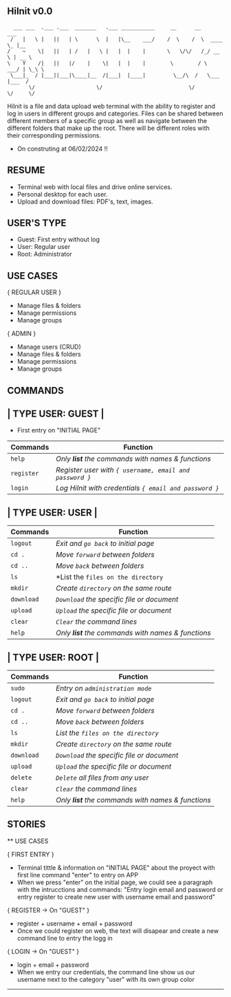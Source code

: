 ## HiInit v0.0

      ___ ___  .___ .___  _______   .___ ___________     __      __        ___        
     /   |   \ |   ||   | \      \  |   |\__    ___/    /  \    /  \  ____ \_ |__     
    /    ~    \|   ||   | /   |   \ |   |  |    |       \   \/\/   /_/ __ \ | __ \    
    \    Y    /|   ||   |/    |    \|   |  |    |        \        / \  ___/ | \_\ \   
     \___|_  / |___||___|\____|__  /|___|  |____|         \__/\  /   \___   |___  /   
           \/                    \/                            \/        \/     \/    

HiInit is a file and data upload web terminal with the ability to register and log in users in different groups and categories.
Files can be shared between different members of a specific group as well as navigate between the different folders that make up the root.
There will be different roles with their corresponding permissions. 

- On construting at 06/02/2024 !!

## RESUME

- Terminal web with local files and drive online services.
- Personal desktop for each user.
- Upload and download files: PDF's, text, images.

## USER'S TYPE

- Guest: First entry without log
- User: Regular user
- Root: Administrator

## USE CASES

{ REGULAR USER }

- Manage files & folders
- Manage permissions
- Manage groups 

{ ADMIN }

- Manage users (CRUD) 
- Manage files & folders
- Manage permissions
- Manage groups 

## COMMANDS

## | TYPE USER: GUEST |

- First entry on "INITIAL PAGE"

|   Commands  | Function                                                   |
|  ---------  | --------                                                   | 
|    `help`   | *Only **list** the commands with names & functions*        |
|  `register` | *Register user with `{ username, email and password }`*    |
|   `login`   | *Log HiInit with credentials `{ email and password }`*     |

## | TYPE USER: USER |

|   Commands  | Function                                                   |
|  ---------  | --------                                                   |
|   `logout`  | *Exit and `go back` to initial page*                       |
|    `cd .`   | *Move `forward` between folders*                           |
|    `cd ..`  | *Move `back` between folders*                              |
|     `ls`    | *List the `files on the directory`                         |
|   `mkdir`   | *Create `directory` on the same route*                     |
|  `download` | *`Download` the specific file or document*                 |
|   `upload`  | *`Upload` the specific file or document*                   |
|   `clear`   | *`Clear` the command lines*                                |
|    `help`   | *Only **list** the commands with names & functions*        |

## | TYPE USER: ROOT |

|   Commands  | Function                                                   |
|  ---------  | --------                                                   |
|    `sudo`   | *Entry on `administration mode`*                           |
|   `logout`  | *Exit and `go back` to initial page*                       |
|    `cd .`   | *Move `forward` between folders*                           |
|    `cd ..`  | *Move `back` between folders*                              |
|     `ls`    | *List the `files on the directory`*                        |
|   `mkdir`   | *Create `directory` on the same route*                     |
|  `download` | *`Download` the specific file or document*                 |
|   `upload`  | *`Upload` the specific file or document*                   |
|   `delete`  | *`Delete` all files from any user*                         |
|   `clear`   | *`Clear` the command lines*                                |
|    `help`   | *Only **list** the commands with names & functions*        |

## STORIES
** USE CASES

{ FIRST ENTRY }
- Terminal tittle & information on "INITIAL PAGE" about the proyect with first line command "enter" to entry on APP
- When we press "enter" on the initial page, we could see a paragraph with the intrucctions and commands: "Entry login email and password or entry register to create new user with username email and password"

{ REGISTER -> On "GUEST" }
- register + username + email + password
- Once we could register on web, the text will disapear and create a new command line to entry the logg in

{ LOGIN -> On "GUEST" }
- login + email + password
- When we entry our credentials, the command line show us our username next to the category "user" with its own group color


- - - - - - - - - - - - - - - - - - - - - - - - - - - - - - - - - - - - - - - - - - - - - - - - - - - - - - 
